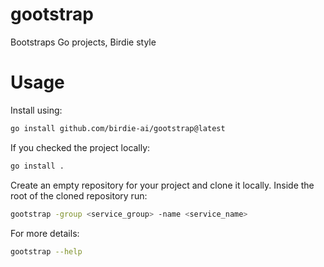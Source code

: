 # gootstrap

Bootstraps Go projects, Birdie style

# Usage

Install using:

```sh
go install github.com/birdie-ai/gootstrap@latest
```

If you checked the project locally:

```sh
go install .
```

Create an empty repository for your project and clone it locally.
Inside the root of the cloned repository run:

```bash
gootstrap -group <service_group> -name <service_name>
```

For more details:

```bash
gootstrap --help
```
